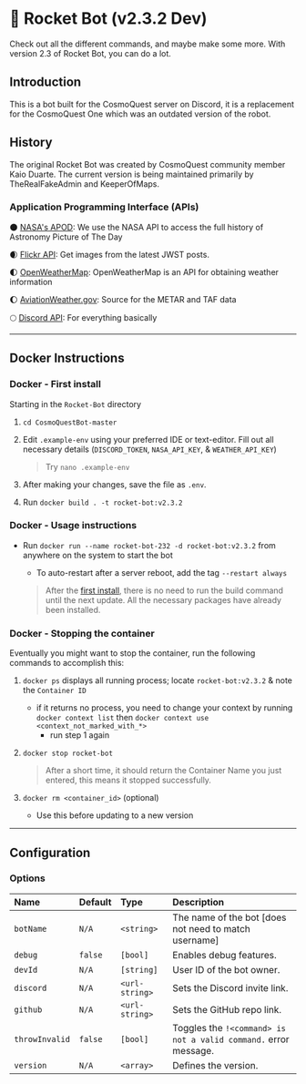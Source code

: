 # 🚀 Rocket Bot (v2.3.2 Dev)

Check out all the different commands, and maybe make some more. With version 2.3 of Rocket Bot, you can do a lot.

## Introduction

This is a bot built for the CosmoQuest server on Discord, it is a replacement for the CosmoQuest One which was an outdated version of the robot.

## History
The original Rocket Bot was created by CosmoQuest community member Kaio Duarte.
The current version is being maintained primarily by TheRealFakeAdmin and KeeperOfMaps.

### Application Programming Interface (APIs)

🌑 [NASA's APOD](https://apod.nasa.gov/): We use the NASA API to access the full history of Astronomy Picture of The Day

🌒 [Flickr API](https://flickr.com/): Get images from the latest JWST posts.

🌓 [OpenWeatherMap](https://openweathermap.org/): OpenWeatherMap is an API for obtaining weather information

🌔 [AviationWeather.gov](https://aviationweather.gov/): Source for the METAR and TAF data

🌕 [Discord API](https://discord.com/): For everything basically

<!-- Planned -->

<!-- 🌕 Keyv: For saving guild-specific settings -->

<!-- 🌕 Github API: To receive statuses, warnings, and alerts -->

----------------------------------------------------

## Docker Instructions

### Docker - First install

Starting in the `Rocket-Bot` directory

1. `cd CosmoQuestBot-master`

2. Edit `.example-env` using your preferred IDE or text-editor. Fill out all necessary details (`DISCORD_TOKEN`, `NASA_API_KEY`, & `WEATHER_API_KEY`)

    > Try `nano .example-env`

3. After making your changes, save the file as `.env`. 

4. Run `docker build . -t rocket-bot:v2.3.2`



### Docker - Usage instructions

- Run `docker run --name rocket-bot-232 -d rocket-bot:v2.3.2` from anywhere on the system to start the bot
  - To auto-restart after a server reboot, add the tag `--restart always`

  > After the [first install](#docker---first-install), there is no need to run the build command until the next update. All the necessary packages have already been installed.

### Docker - Stopping the container

Eventually you might want to stop the container, run the following commands to accomplish this:

1. `docker ps` displays all running process; locate `rocket-bot:v2.3.2` & note the `Container ID`
    - if it returns no process, you need to change your context by running `docker context list` then `docker context use <context_not_marked_with_*>`
        - run step 1 again

2. `docker stop rocket-bot`

    > After a short time, it should return the Container Name you just entered, this means it stopped successfully.

3. `docker rm <container_id>` (optional)
    - Use this before updating to a new version

----------------------------------------------------

## Configuration

### Options

| Name           | Default | Type           | Description                                                     |
|:---------------|:--------|:---------------|:----------------------------------------------------------------|
| `botName`      | `N/A`   | `<string>`     | The name of the bot [does not need to match username]           |
| `debug`        | `false` | `[bool]`       | Enables debug features.                                         |
| `devId`        | `N/A`   | `[string]`     | User ID of the bot owner.                                       |
| `discord`      | `N/A`   | `<url-string>` | Sets the Discord invite link.                                   |
| `github`       | `N/A`   | `<url-string>` | Sets the GitHub repo link.                                      |
| `throwInvalid` | `false` | `[bool]`       | Toggles the `!<command> is not a valid command.` error message. |
| `version`      | `N/A`   | `<array>`      | Defines the version.                                            |
